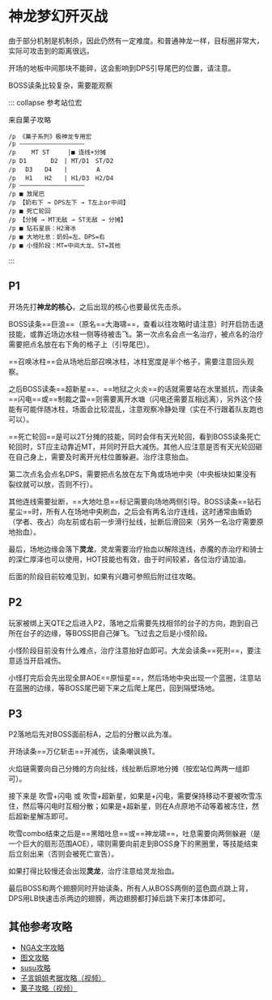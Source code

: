 # 神龙梦幻歼灭战

由于部分机制是机制杀，因此仍然有一定难度。和普通神龙一样，目标圈非常大，实际可攻击到的距离很远。

开场的地板中间那块不能碎，这会影响到<Role name="dps" />DPS引导尾巴的位置，请注意。

BOSS读条比较复杂，需要能观察

::: collapse 参考站位宏

来自菓子攻略

```
/p 《菓子系列》极神龙专用宏
/p ——————————————————
/p 　　MT ST　　　|■ 连线+分摊
/p D1　　　　D2　| MT/D1　ST/D2
/p 　D3　　D4　　| 　　 　 A
/p 　H1　　H2　　| H1/D3　H2/D4
/p ——————————————————
/p ■ 放尾巴
/p 【奶右下 → DPS左下 → T左上or中间】
/p ■ 死亡轮回
/p 【分摊 → MT无敌 → ST无敌 → 分摊】
/p ■ 钻石星辰：H2滑冰
/p ■ 大地吐息：奶妈=左、DPS=右
/p ■ 小怪阶段：MT=中间大龙、ST=其他
```
:::

## P1

开场先打**神龙的核心**，之后出现的核心也要最优先击杀。

BOSS读条==巨浪==（原名==大海啸==，查看以往攻略时请注意）时开启防击退技能，或靠近场边水柱一侧等待被击飞。第一次点名会点一名<Role name="healer" />治疗，被点名的治疗需要把点名放在右下角的格子上（引导尾巴）。

==召唤冰柱==会从场地后部召唤冰柱，冰柱宽度是半个格子，需要注意回头观察。

之后BOSS读条==超新星==、==地狱之火炎==的话就需要站在水里抵抗，而读条==闪电==或==制裁之雷==则需要离开水塘（闪电还需要互相远离），另外这个技能有可能伴随冰柱，场面会比较混乱，注意观察冷静处理（实在不行跟着队友跑也可以）。

==死亡轮回==是可以2T分摊的技能，同时会伴有天光轮回，看到BOSS读条死亡轮回时，ST应主动靠近MT，并同时开启大减伤。其他人应注意是否有天光轮回砸在自己身上，需要及时离开光柱位置躲避。治疗注意抬血。

第二次点名会点名<Role name="dps" />DPS，需要把点名放在左下角或场地中央（中央板块如果没有裂纹就可以放，否则不行）。

其他连线需要扯断，==大地吐息==标记需要向场地两侧引导。BOSS读条==钻石星尘==时，所有人在场地中央刷血，之后会有<Role name="healer" />两名治疗连线，这时通常由盾奶（学者、夜占）向左前或右前一步滑行扯线，扯断后滑回来（另外一名治疗需要原地抬血）。

最后，场地边缘会落下**灵龙**，灵龙需要<Role name="healer" />治疗抬血以解除连线，赤魔的赤治疗和骑士的深仁厚泽也可以使用，HOT技能也有效，由于时间较紧，各位治疗请加油。

后面的阶段目前较难见到，如果有兴趣可参照后附过往攻略。

## P2

玩家被绑上天QTE之后进入P2，落地之后需要先找相邻的台子的方向，跑到自己所在台子的边缘，等BOSS把自己弹飞。飞过去之后是小怪阶段。

小怪阶段目前没有什么难点，治疗注意抬好血即可。大龙会读条==死刑==，要注意适当开启减伤。

小怪打完后会先出现全屏AOE==原恒星==，然后场地中央出现一个蓝圈，注意站在蓝圈的边缘，等BOSS尾巴砸下来之后爬上尾巴，回到隔壁场地。

## P3

P2落地后先对BOSS面前标A，之后的分散以此为准。

开场读条==万亿斩击==开减伤，读条嘲讽换T。

火焰链需要向自己分摊的方向扯线，线扯断后原地分摊（按宏站位两两一组即可）。

接下来是 吹雪+闪电 或 吹雪+超新星，如果是+闪电，需要保持移动不要被吹雪冻住，然后等闪电时互相分散；如果是+超新星，则在A点原地不动等着被冻住，然后超新星解冻即可。

吹雪combo结束之后是==黑暗吐息==或==神龙啸==，吐息需要向两侧躲避（是一个巨大的扇形范围AOE），啸则需要向前走到BOSS身下的黑圈里，等技能结束后立刻出来（否则会被死亡宣告）。

如果打得比较慢还会出现**灵龙**，治疗注意给灵龙抬血。

最后BOSS和两个翅膀同时开始读条，所有人从BOSS两侧的蓝色圆点跳上背，<Role name="dps" />DPS用LB快速击杀两边的翅膀，两边翅膀都打掉后跳下来打本体即可。

## 其他参考攻略

* [NGA文字攻略](https://nga.178.com/read.php?tid=12641051)
* [图文攻略](https://nga.178.com/read.php?tid=13301858)
* [susu攻略](https://www.ffxiv.cn/detail/article/351)
* [子言姐姐考据攻略（视频）](https://www.bilibili.com/video/av15674089/)
* [菓子攻略（视频）](https://www.bilibili.com/video/av18571134/)